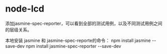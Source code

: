 # node-lcd
添加jasmine-spec-reporter，可以看到全部的测试用例，以及不同测试用例之间的层级关系。

本地安装 jasmine 和 jasmine-spec-reporte的命令：
    npm install jasmine --save-dev
    npm install jasmine-spec-reporter --save-dev

